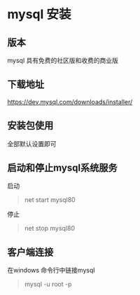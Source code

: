 # mysql 安装

## 版本 

mysql 具有免费的社区版和收费的商业版

## 下载地址

https://dev.mysql.com/downloads/installer/

## 安装包使用

全部默认设置即可

## 启动和停止mysql系统服务

启动
>net start mysql80

停止
>net stop mysql80

## 客户端连接
在windows 命令行中链接mysql
>mysql -u root -p



